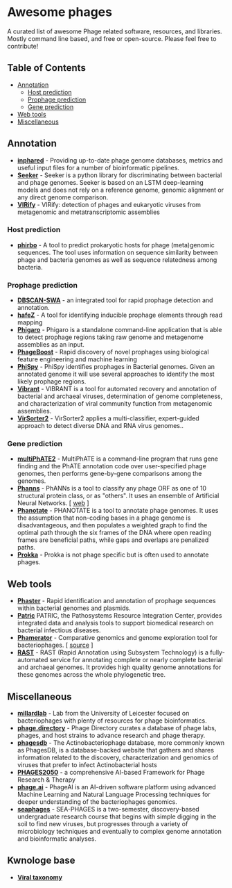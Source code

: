 # Awesome phages

A curated list of awesome Phage related software, resources, and libraries. Mostly command line based, and free or
open-source. Please feel free to contribute!

## Table of Contents

- [Annotation](#annotation)
  - [Host prediction](#host-prediction)
  - [Prophage prediction](#prophage-prediction)
  - [Gene prediction](#gene-prediction)
- [Web tools](#web-tools)
- [Miscellaneous](#miscellaneous)

## Annotation

- **[inphared](https://github.com/RyanCook94/inphared)** - Providing up-to-date phage genome databases, metrics and
useful input files for a number of bioinformatic pipelines.
- **[Seeker](https://github.com/gussow/seeker)** - Seeker is a python library for discriminating between bacterial and
phage genomes. Seeker is based on an LSTM deep-learning models and does not rely on a reference genome, genomic
alignment or any direct genome comparison.
- **[VIRify](https://github.com/EBI-Metagenomics/emg-viral-pipeline)** - VIRify: detection of phages and eukaryotic
viruses from metagenomic and metatranscriptomic assemblies

### Host prediction

- **[phirbo](https://github.com/aziele/phirbo)** - A tool to predict prokaryotic hosts for phage (meta)genomic
sequences. The tool uses information on sequence similarity between phage and bacteria genomes as well as sequence
relatedness among bacteria.

### Prophage prediction

- **[DBSCAN-SWA](https://github.com/HIT-ImmunologyLab/DBSCAN-SWA)** - an integrated tool for rapid prophage detection
and annotation.
- **[hafeZ](https://github.com/Chrisjrt/hafeZ)** - A tool for identifying inducible prophage elements through read
mapping
- **[Phigaro](https://github.com/bobeobibo/phigaro)** - Phigaro is a standalone command-line application that is able
to detect prophage regions taking raw genome and metagenome assemblies as an input.
- **[PhageBoost](https://github.com/ku-cbd/PhageBoost)** - Rapid discovery of novel prophages using biological feature
engineering and machine learning
- **[PhiSpy](https://github.com/linsalrob/phispy)** - PhiSpy identifies prophages in Bacterial genomes. Given an
annotated genome it will use several approaches to identify the most likely prophage regions.
- **[Vibrant](https://github.com/AnantharamanLab/VIBRANT)** - VIBRANT is a tool for automated recovery and annotation
of bacterial and archaeal viruses, determination of genome completeness, and characterization of viral community
function from metagenomic assemblies.
- **[VirSorter2](https://github.com/jiarong/VirSorter2)** - VirSorter2 applies a multi-classifier, expert-guided
approach to detect diverse DNA and RNA virus genomes..

### Gene prediction

- **[multiPhATE2](https://github.com/carolzhou/multiPhATE2)** - MultiPhATE is a command-line program that runs gene
finding and the PhATE annotation code over user-specified phage genomes, then performs gene-by-gene comparisons among
the genomes.
- **[Phanns](https://github.com/Adrian-Cantu/PhANNs)** - PhANNs is a tool to classify any phage ORF as one of 10
structural protein class, or as "others". It uses an ensemble of Artificial Neural Networks.
[ [web](https://edwards.sdsu.edu/phanns) ]
- **[Phanotate](https://github.com/deprekate/PHANOTATE)** - PHANOTATE is a tool to annotate phage genomes. It uses the
assumption that non-coding bases in a phage genome is disadvantageous, and then populates a weighted graph to find the
optimal path through the six frames of the DNA where open reading frames are beneficial paths, while gaps and overlaps
are penalized paths.
- **[Prokka](https://github.com/tseemann/prokka)** - Prokka is not phage specific but is often used to annotate phages.

## Web tools

- **[Phaster](https://phaster.ca/)** - Rapid identification and annotation of prophage sequences within bacterial
genomes and plasmids.
- **[Patric](https://www.patricbrc.org/)** PATRIC, the Pathosystems Resource Integration Center, provides integrated
data and analysis tools to support biomedical research on bacterial infectious diseases.
- **[Phamerator](https://phamerator.org/)** - Comparative genomics and genome exploration tool for bacteriophages.
[ [source](https://github.com/scresawn/phamerator) ]
- **[RAST](https://rast.nmpdr.org/)** - RAST (Rapid Annotation using Subsystem Technology) is a fully-automated service
for annotating complete or nearly complete bacterial and archaeal genomes. It provides high quality genome annotations
for these genomes across the whole phylogenetic tree.

##  Miscellaneous

- **[millardlab](http://millardlab.org/)** - Lab from the University of Leicester focused on bacteriophages with plenty
of resources for phage bioinformatics.
- **[phage.directory](https://phage.directory/)** - Phage Directory curates a database of phage labs, phages, and host
strains to advance research and phage therapy.
- **[phagesdb](https://phagesdb.org/)** - The Actinobacteriophage database, more commonly known as PhagesDB, is a
database-backed website that gathers and shares information related to the discovery, characterization and genomics of
viruses that prefer to infect Actinobacterial hosts
- **[PHAGES2050](https://github.com/ptynecki/PHAGES2050)** - a comprehensive AI-based Framework for Phage Research & Therapy
- **[phage.ai](https://phage.ai/)** - PhageAI is an AI-driven software platform using advanced Machine Learning and
Natural Language Processing techniques for deeper understanding of the bacteriophages genomics.
- **[seaphages](https://seaphages.org/)** - SEA-PHAGES is a two-semester, discovery-based undergraduate research course
that begins with simple digging in the soil to find new viruses, but progresses through a variety of microbiology
techniques and eventually to complex genome annotation and bioinformatic analyses.


## Kwnologe base

- **[Viral taxonomy](https://talk.ictvonline.org/ictv-reports/ictv_online_report/)**
